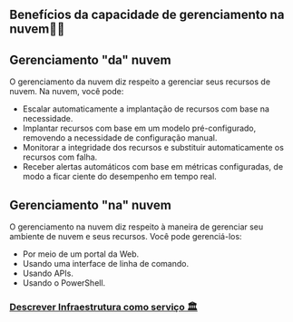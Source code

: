 ## Benefícios da capacidade de gerenciamento na nuvem👨‍💼

## Gerenciamento "da" nuvem

O gerenciamento da nuvem diz respeito a gerenciar seus recursos de nuvem. Na nuvem, você pode:
* Escalar automaticamente a implantação de recursos com base na necessidade.
* Implantar recursos com base em um modelo pré-configurado, removendo a necessidade de configuração manual.
* Monitorar a integridade dos recursos e substituir automaticamente os recursos com falha.
* Receber alertas automáticos com base em métricas configuradas, de modo a ficar ciente do desempenho em tempo real.

## Gerenciamento "na" nuvem
O gerenciamento na nuvem diz respeito à maneira de gerenciar seu ambiente de nuvem e seus recursos. Você pode gerenciá-los:
* Por meio de um portal da Web.
* Usando uma interface de linha de comando.
* Usando APIs.
* Usando o PowerShell.

### <a href="https://github.com/ofabiobatista/AZ-900/blob/main/Iaas.md"> Descrever Infraestrutura como serviço 🏛 </a>
